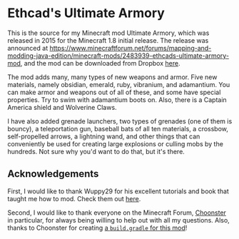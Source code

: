 # Ethcad's Ultimate Armory
This is the source for my Minecraft mod Ultimate Armory, which was released in 2015 for the Minecraft 1.8 initial release. The release was announced at https://www.minecraftforum.net/forums/mapping-and-modding-java-edition/minecraft-mods/2483939-ethcads-ultimate-armory-mod, and the mod can be downloaded from Dropbox [here](https://www.dropbox.com/s/607tqxf5ddp62mj/UltimateArmory-1.0.jar?dl=0).

The mod adds many, many types of new weapons and armor. Five new materials, namely obsidian, emerald, ruby, vibranium, and adamantium. You can make armor and weapons out of all of these, and some have special properties. Try to swim with adamantium boots on. Also, there is a Captain America shield and Wolverine Claws.

I have also added grenade launchers, two types of grenades (one of them is bouncy), a teleportation gun, baseball bats of all ten materials, a crossbow, self-propelled arrows, a lightning wand, and other things that can conveniently be used for creating large explosions or culling mobs by the hundreds. Not sure why you'd want to do that, but it's there.

## Acknowledgements
First, I would like to thank Wuppy29 for his excellent tutorials and book that taught me how to mod. Check them out [here](http://www.wuppy29.com/minecraft).

Second, I would like to thank everyone on the Minecraft Forum, [Choonster](https://www.minecraftforum.net/members/Choonster) in particular, for always being willing to help out with all my questions. Also, thanks to Choonster for creating [a `build.gradle` for this mod](https://gist.github.com/Choonster/fc01c52b44c88849eab0)!
